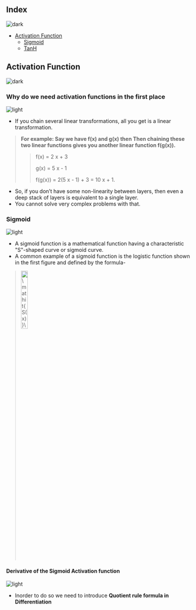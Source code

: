 ## Index
![dark](https://user-images.githubusercontent.com/12748752/136802585-2ef5b7ff-ddbc-417f-b963-ca233db3ded1.png)
* [Activation Function](#activation-function)
   * [Sigmoid](#sigmoid)
   * [TanH](#tanh)






## Activation Function
![dark](https://user-images.githubusercontent.com/12748752/136802585-2ef5b7ff-ddbc-417f-b963-ca233db3ded1.png)

### Why do we need activation functions in the first place
![light](https://user-images.githubusercontent.com/12748752/136802581-e8e0607f-3472-44f7-a8b2-8ba82a0f8070.png)
* If you chain several linear transformations, all you get is a linear transformation.
> **For example: Say we have f(x) and g(x) then Then chaining these two linear functions gives you another linear function f(g(x)).**
>> f(x) = 2 x + 3 
>> 
>> g(x) = 5 x - 1 
>> 
>> f(g(x)) = 2(5 x - 1) + 3 = 10 x + 1.
>
> 
> 
* So, if you don’t have some non-linearity between layers, then even a deep stack of layers is equivalent to a single layer.
* You cannot solve very complex problems with that.

### Sigmoid
![light](https://user-images.githubusercontent.com/12748752/136802581-e8e0607f-3472-44f7-a8b2-8ba82a0f8070.png)
* A sigmoid function is a mathematical function having a characteristic "S"-shaped curve or sigmoid curve.
* A common example of a sigmoid function is the logistic function shown in the first figure and defined by the formula- 

> <img src="https://latex.codecogs.com/svg.image?\mathit{S(x)}\&space;=&space;\&space;\frac{1}{1&plus;e^{-x}}" title="\mathit{S(x)}\ = \ \frac{1}{1+e^{-x}}" width=20% />

#### Derivative of the Sigmoid Activation function 
![light](https://user-images.githubusercontent.com/12748752/136802581-e8e0607f-3472-44f7-a8b2-8ba82a0f8070.png)
* Inorder to do so we need to introduce **Quotient rule formula in Differentiation**
 > 
